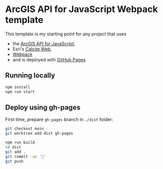 # ArcGIS API for JavaScript Webpack template

This template is my starting point for any project that uses
* the [ArcGIS API for JavaScript](developers.arcgis.com/javascript/),
* Esri's [Calcite Web](https://esri.github.io/calcite-web/),
* [Webpack](https://webpack.js.org/)
* and is deployed with [GitHub Pages](https://pages.github.com/)

## Running locally

```sh
npm install
npm run start
```

## Deploy using gh-pages

First time, prepare `gh-pages` branch in `./dist` folder:
```sh
git checkout main
git worktree add dist gh-pages
```

```sh
npm run build
cd dist
git add .
git commit -am '🎉'
git push
```
